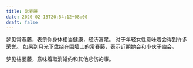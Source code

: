 ```yaml
---
title: 常春藤
date: 2020-02-15T20:54:12+08:00
draft: false
---
```


梦见常春藤，表示你身体相当健康，经济富足。
对于年轻女性意味着会得到许多荣誉。
如果到月光下盘绕在围墙上的常春藤，表示近期她会和小伙子幽会。

梦见枯萎藤，意味着取消婚约和其他悲伤的事。
